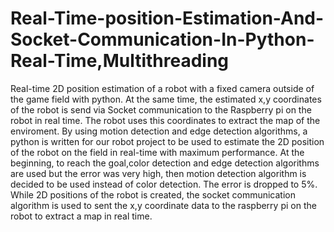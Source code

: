 # Real-Time-position-Estimation-And-Socket-Communication-In-Python-Real-Time,Multithreading

 
 
   Real-time 2D position estimation of a robot with a fixed camera outside of the game field with python. At the same time, the estimated x,y coordinates of the robot is send via Socket communication to the Raspberry pi on the robot in real time. The robot uses this coordinates to extract the map of the enviroment. By using motion detection and edge detection algorithms, a python is written for our robot project to be used to estimate the 2D position of the robot on the field in real-time with maximum performance. At the beginning, to reach the goal,color detection and edge detection algorithms are used but the error was very high, then motion detection algorithm is decided to be used instead of color detection. The error is dropped to 5%. While 2D positions of the robot is created, the socket communication algorithm is used to sent the x,y coordinate data to the raspberry pi on the robot to extract a map in real time. 

